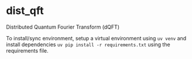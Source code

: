 # dist_qft
Distributed Quantum Fourier Transform (dQFT)


To install/sync environment, setup a virtual environment using ```uv venv``` and install dependencies ```uv pip install -r requirements.txt``` using the requirements file.

